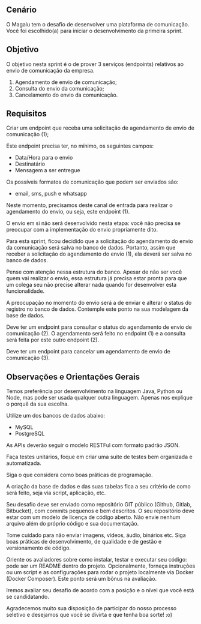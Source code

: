 ## Cenário
O Magalu tem o desafio de desenvolver uma plataforma de comunicação. Você foi
escolhido(a) para iniciar o desenvolvimento da primeira sprint.

## Objetivo
O objetivo nesta sprint é o de prover 3 serviços (endpoints) relativos ao envio de comunicação
da empresa.

1. Agendamento de envio de comunicação;
2. Consulta do envio da comunicação;
3. Cancelamento do envio da comunicação.

## Requisitos
Criar um endpoint que receba uma solicitação de agendamento de envio de comunicação (1);

Este endpoint precisa ter, no mínimo, os seguintes campos:
- Data/Hora para o envio
- Destinatário
- Mensagem a ser entregue

Os possíveis formatos de comunicação que podem ser enviados são:
- email, sms, push e whatsapp

Neste momento, precisamos deste canal de entrada para realizar o agendamento do envio, ou
seja, este endpoint (1).

O envio em si não será desenvolvido nesta etapa: você não precisa se preocupar com a
implementação do envio propriamente dito.

Para esta sprint, ficou decidido que a solicitação do agendamento do envio da comunicação
será salva no banco de dados. Portanto, assim que receber a solicitação do agendamento do
envio (1), ela deverá ser salva no banco de dados.

Pense com atenção nessa estrutura do banco. Apesar de não ser você quem vai realizar o
envio, essa estrutura já precisa estar pronta para que um colega seu não precise alterar nada
quando for desenvolver esta funcionalidade.

A preocupação no momento do envio será a de enviar e alterar o status do registro no banco
de dados. Contemple este ponto na sua modelagem da base de dados.

Deve ter um endpoint para consultar o status do agendamento de envio de comunicação (2). O
agendamento será feito no endpoint (1) e a consulta será feita por este outro endpoint (2).

Deve ter um endpoint para cancelar um agendamento de envio de comunicação (3).

## Observações e Orientações Gerais
Temos preferência por desenvolvimento na linguagem Java, Python ou Node, mas pode ser
usada qualquer outra linguagem. Apenas nos explique o porquê da sua escolha.

Utilize um dos bancos de dados abaixo:
- MySQL
- PostgreSQL

As APIs deverão seguir o modelo RESTFul com formato padrão JSON.

Faça testes unitários, foque em criar uma suite de testes bem organizada e automatizada.

Siga o que considera como boas práticas de programação.

A criação da base de dados e das suas tabelas fica a seu critério de como será feito, seja via
script, aplicação, etc.

Seu desafio deve ser enviado como repositório GIT público (Github, Gitlab, Bitbucket), com
commits pequenos e bem descritos. O seu repositório deve estar com um modelo de licença
de código aberto. Não envie nenhum arquivo além do próprio código e sua documentação.

Tome cuidado para não enviar imagens, vídeos, áudio, binários etc.
Siga boas práticas de desenvolvimento, de qualidade e de gestão e versionamento de código.

Oriente os avaliadores sobre como instalar, testar e executar seu código: pode ser um
README dentro do projeto.
Opcionalmente, forneça instruções ou um script e as configurações para rodar o projeto
localmente via Docker (Docker Composer). Este ponto será um bônus na avaliação.

Iremos avaliar seu desafio de acordo com a posição e o nível que você está se candidatando.

Agradecemos muito sua disposição de participar do nosso processo seletivo e desejamos que
você se divirta e que tenha boa sorte! :o)
